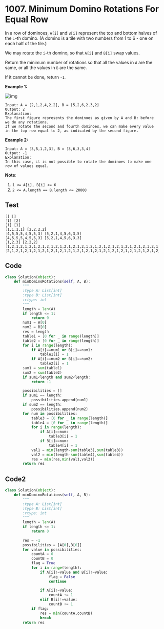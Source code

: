 # 1007. Minimum Domino Rotations For Equal Row

In a row of dominoes, `A[i]` and `B[i]` represent the top and bottom halves of the `i`-th domino.  (A domino is a tile with two numbers from 1 to 6 - one on each half of the tile.)

We may rotate the `i`-th domino, so that `A[i]` and `B[i]` swap values.

Return the minimum number of rotations so that all the values in `A` are the same, or all the values in `B` are the same.

If it cannot be done, return `-1`.

 

**Example 1:**

![img](https://assets.leetcode.com/uploads/2019/03/08/domino.png)

```
Input: A = [2,1,2,4,2,2], B = [5,2,6,2,3,2]
Output: 2
Explanation: 
The first figure represents the dominoes as given by A and B: before we do any rotations.
If we rotate the second and fourth dominoes, we can make every value in the top row equal to 2, as indicated by the second figure.
```

**Example 2:**

```
Input: A = [3,5,1,2,3], B = [3,6,3,3,4]
Output: -1
Explanation: 
In this case, it is not possible to rotate the dominoes to make one row of values equal.
```

 

**Note:**

1. `1 <= A[i], B[i] <= 6`
2. `2 <= A.length == B.length <= 20000`

## Test

```
[] []
[1] [2]
[1] [1]
[1,1,1,1] [2,2,2,2]
[4,5,5,5,4,5,5,3] [5,2,1,4,5,6,3,5]
[4,5,5,5,4,5,5,3] [5,2,1,4,5,6,3,3]
[1,2,3] [2,2,2]
[1,2,1,2,1,2,1,2,1,2,1,2,1,2,1,2,1,2,1,2,1,2,1,2,1,2,1,2,1,2,1,2,1,2,1,2,1,2,1,2,1,2,1,2,1,2,1,2,1,2,1,2,1,2,1,2,1,2,1,2,1,2,1,2,1,2,1,2,1,2,1,2,1,2,1,2,1,2,1,2,1,2,1,2,1,2,1,2,1,2,1,2,1,2,1,2,1,2,1,2,1,2,1,2,1,2,1,2,1,2,1,2,1,2,1,2,1,2,1,2,1,2,1,2,1,2,1,2,1,2,1,2,1,2,1,2,1,2,1,2,1,2,1,2,1,2,1,2,1,2,1,2,1,2,1,2,1,2,1,2,1,2,1,2,1,2,1,2,1,2,1,2,1,2,1,2,1,2,1,2,1,2,1,2,1,2,1,2,1,2,1,2,1,2,1,2,1,2,1,2,1,2,1,2,1,2,1,2,1,2,1,2,1,2,1,2,1,2,1,2,1,2,1,2,1,2,1,2,1,2,1,2,1,2,1,2,1,2,1,2,1] [2,1,2,1,2,1,2,1,2,1,2,1,2,1,2,1,2,1,2,1,2,1,2,1,2,1,2,1,2,1,2,1,2,1,2,1,2,1,2,1,2,1,2,1,2,1,2,1,2,1,2,1,2,1,2,1,2,1,2,1,2,1,2,1,2,1,2,1,2,1,2,1,2,1,2,1,2,1,2,1,2,1,2,1,2,1,2,1,2,1,2,1,2,1,2,1,2,1,2,1,2,1,2,1,2,1,2,1,2,1,2,1,2,1,2,1,2,1,2,1,2,1,2,1,2,1,2,1,2,1,2,1,2,1,2,1,2,1,2,1,2,1,2,1,2,1,2,1,2,1,2,1,2,1,2,1,2,1,2,1,2,1,2,1,2,1,2,1,2,1,2,1,2,1,2,1,2,1,2,1,2,1,2,1,2,1,2,1,2,1,2,1,2,1,2,1,2,1,2,1,2,1,2,1,2,1,2,1,2,1,2,1,2,1,2,1,2,1,2,1,2,1,2,1,2,1,2,1,2,1,2,1,2,1,2,1,2,1,2,1,2]

```

## Code

```python
class Solution(object):
    def minDominoRotations(self, A, B):
        """
        :type A: List[int]
        :type B: List[int]
        :rtype: int
        """
        length = len(A)
        if length <= 1:
            return 0
        num1 = A[0]
        num2 = B[0]
        res = length
        table1 = [0 for _ in range(length)]
        table2 = [0 for _ in range(length)]
        for i in range(length):
            if A[i]==num1 or B[i]==num1:
                table1[i] = 1
            if A[i]==num2 or B[i]==num2:
                table2[i] = 1
        sum1 = sum(table1)
        sum2 = sum(table2)
        if sum1<length and sum2<length:
            return -1
        
        possibilities = []
        if sum1 == length:
            possibilities.append(num1)
        if sum2 == length:
            possibilities.append(num2)
        for num in possibilities:
            table3 = [0 for _ in range(length)]
            table4 = [0 for _ in range(length)]
            for i in range(length):
                if A[i]==num:
                    table3[i] = 1
                if B[i]==num:
                    table4[i] = 1
            val1 = min(length-sum(table3),sum(table3))
            val2 = min(length-sum(table4),sum(table4))
            res = min(res,min(val1,val2))
        return res
```



## Code2

```python
class Solution(object):
    def minDominoRotations(self, A, B):
        """
        :type A: List[int]
        :type B: List[int]
        :rtype: int
        """
        length = len(A)
        if length <= 1:
            return 0
        
        res = -1
        possibilities = [A[0],B[0]]
        for value in possibilities:
            countA = 0
            countB = 0
            flag = True
            for i in range(length):
                if A[i]!=value and B[i]!=value:
                    flag = False
                    continue
                    
                if A[i]!=value:
                    countA += 1
                elif B[i]!=value:
                    countB += 1
            if flag:
                res = min(countA,countB)
                break
        return res
```

